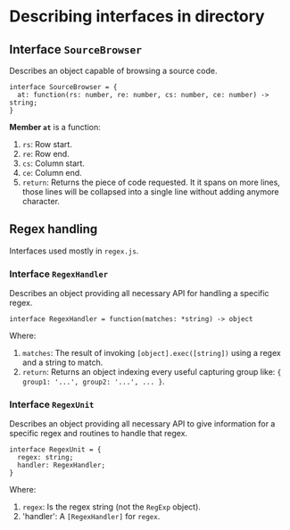 # Describing interfaces in directory

## Interface `SourceBrowser`
Describes an object capable of browsing a source code.

    interface SourceBrowser = {
      at: function(rs: number, re: number, cs: number, ce: number) -> string;
    }

**Member `at`** is a function:

1. `rs`: Row start.
2. `re`: Row end.
3. `cs`: Column start.
4. `ce`: Column end.
5. `return`: Returns the piece of code requested. It it spans on more lines, those lines will be collapsed into a single line without adding anymore character.

## Regex handling
Interfaces used mostly in `regex.js`.

### Interface `RegexHandler`
Describes an object providing all necessary API for handling a specific regex.

    interface RegexHandler = function(matches: *string) -> object

Where:

1. `matches`: The result of invoking `[object].exec([string])` using a regex and a string to match.
2. `return`: Returns an object indexing every useful capturing group like: `{ group1: '...', group2: '...', ... }`.

### Interface `RegexUnit`
Describes an object providing all necessary API to give information for a specific regex and routines to handle that regex.

    interface RegexUnit = {
      regex: string;
      handler: RegexHandler;
    }

Where:

1. `regex`: Is the regex string (not the `RegExp` object).
2. 'handler': A `[RegexHandler]` for `regex`.
